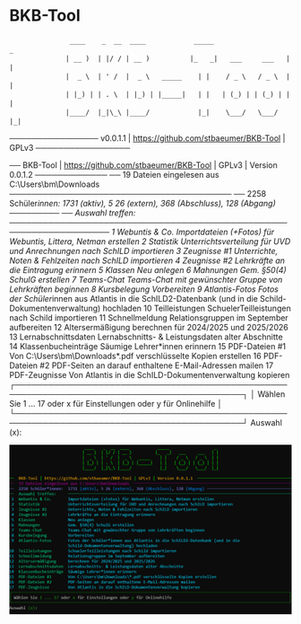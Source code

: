 # BKB-Tool

                   ____    _  __  ____            _____                   _ 
                  | __ )  | |/ / | __ )          |_   _|   ___     ___   | |
                  |  _ \  | ' /  |  _ \   _____    | |    / _ \   / _ \  | |
                  | |_) | | . \  | |_) | |_____|   | |   | (_) | | (_) | | |
                  |____/  |_|\_\ |____/            |_|    \___/   \___/  |_|
                                                                            
────────────────  v0.0.1.1 | https://github.com/stbaeumer/BKB-Tool | GPLv3  ─────────────────

──  BKB-Tool | https://github.com/stbaeumer/BKB-Tool | GPLv3 | Version 0.0.1.2  ─────────────
──  19 Dateien eingelesen aus C:\Users\bm\Downloads  ────────────────────────────────────────
──  2258 Schüler*innen:  1731 (aktiv), 5 26 (extern), 368 (Abschluss), 128 (Abgang) ─────────
──  Auswahl treffen:     ────────────────────────────────────────────────────────────────────
 1  Webuntis & Co.       Importdateien (+Fotos) für Webuntis, Littera, Netman erstellen
 2  Statistik            Unterrichtsverteilung für UVD und Anrechnungen nach SchILD 
                         importieren
 3  Zeugnisse #1         Unterrichte, Noten & Fehlzeiten nach SchILD importieren
 4  Zeugnisse #2         Lehrkräfte an die Eintragung erinnern
 5  Klassen              Neu anlegen
 6  Mahnungen            Gem. §50(4) SchulG erstellen
 7  Teams-Chat           Teams-Chat mit gewünschter Gruppe von Lehrkräften beginnen
 8  Kursbelegung         Vorbereiten
 9  Atlantis-Fotos       Fotos der Schüler*innen aus Atlantis in die SchILD2-Datenbank (und 
                         in die Schild-Dokumentenverwaltung) hochladen
10  Teilleistungen       SchuelerTeilleistungen nach Schild importieren
11  Schnellmeldung       Relationsgruppen im September aufbereiten
12  Altersermäßigung     berechnen für 2024/2025 und 2025/2026
13  Lernabschnittsdaten  Lernabschnitts- & Leistungsdaten alter Abschnitte
14  Klassenbucheinträge  Säumige Lehrer*innen erinnern
15  PDF-Dateien #1       Von C:\Users\bm\Downloads\*.pdf verschlüsselte Kopien erstellen
16  PDF-Dateien #2       PDF-Seiten an darauf enthaltene E-Mail-Adressen mailen
17  PDF-Zeugnisse        Von Atlantis in die SchILD-Dokumentenverwaltung kopieren
┌───────────────────────────────────────────────────────────────────────────────────────────┐
│ Wählen Sie 1 ... 17 oder x für Einstellungen oder y für Onlinehilfe                       │
└───────────────────────────────────────────────────────────────────────────────────────────┘
Auswahl (x):

![alt text](app.png)